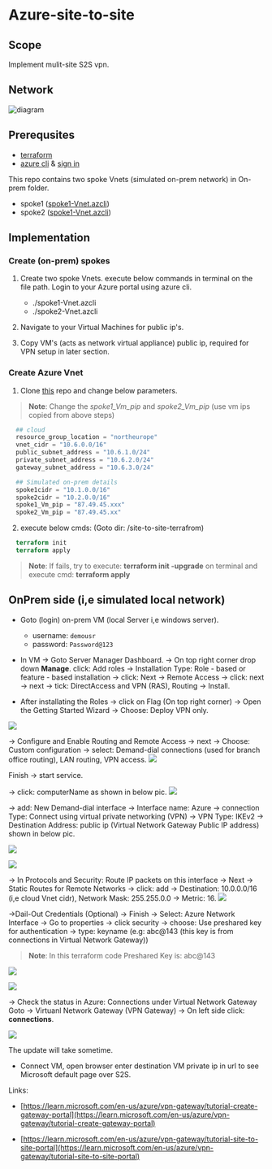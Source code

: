 # Azure-site-to-site
## Scope
Implement mulit-site S2S vpn.
## Network
![diagram](/pics/NetworkDesign.png)
## Prerequsites
- [terraform](https://developer.hashicorp.com/terraform/tutorials/aws-get-started/install-cli)
- [azure cli](https://learn.microsoft.com/en-us/cli/azure/install-azure-cli) & [sign in](https://learn.microsoft.com/en-us/cli/azure/authenticate-azure-cli)

This repo contains two spoke Vnets (simulated on-prem network) in On-prem folder. 
- spoke1 ([spoke1-Vnet.azcli](./On-prem/spoke1-Vnet.azcli))
- spoke2 ([spoke1-Vnet.azcli](./On-prem/spoke1-Vnet.azcli))

## Implementation

### Create (on-prem) spokes

1. Create two spoke Vnets. execute below commands in terminal on the file path. Login to your Azure portal using azure cli.
   -  ./spoke1-Vnet.azcli
   -  ./spoke2-Vnet.azcli

2. Navigate to your Virtual Machines for public ip's.
3. Copy VM's (acts as network virtual appliance) public ip, required for VPN setup in later section.
### Create Azure Vnet
1. Clone [this](https://github.com/sree7k7/azure-site-to-site) repo and change below parameters. 
> **Note**: Change the *spoke1_Vm_pip* and *spoke2_Vm_pip* (use vm ips copied from above steps)

```terraform
  ## cloud
  resource_group_location = "northeurope"
  vnet_cidr = "10.6.0.0/16"
  public_subnet_address = "10.6.1.0/24"
  private_subnet_address = "10.6.2.0/24"
  gateway_subnet_address = "10.6.3.0/24"

  ## Simulated on-prem details
  spoke1cidr = "10.1.0.0/16" 
  spoke2cidr = "10.2.0.0/16"
  spoke1_Vm_pip = "87.49.45.xxx" 
  spoke2_Vm_pip = "87.49.45.xx"
```
2. execute below cmds: (Goto dir: /site-to-site-terrafrom)
  
```terraform
  terraform init
  terraform apply
```


> **Note**: If fails, try to execute: **terraform init -upgrade** on terminal and execute cmd: **terraform apply**

## OnPrem side (i,e simulated local network)

- Goto (login) on-prem VM (local Server i,e windows server).
  - username: `demousr`
  - password: `Password@123`
  
- In VM → Goto Server Manager Dashboard.
→ On top right corner drop down **Manage**. click: Add roles → Installation Type: Role - based or feature - based installation → click: Next → Remote Access → click: next → next → tick: DirectAccess and VPN (RAS), Routing → Install.

- After installating the Roles → click on Flag (On top right corner) → Open the Getting Started Wizard → Choose: Deploy VPN only.

![](/pics/Routing-and-Remote-Access.png)

→ Configure and Enable Routing and Remote Access
→ next → Choose: Custom configuration → select: Demand-dial connections (used for branch office routing), LAN routing, VPN access.
![](/pics/Demand-dial-connections.png)

Finish → start service.

→ click: computerName as shown in below pic.
![](/pics/Demand-dail-Interface.png)


→ add: New Demand-dial interface
→ Interface name: Azure → connection Type: Connect using virtual private networking (VPN) → VPN Type: IKEv2 → Destination Address: public ip (Virtual Network Gateway Public IP address) shown in below pic.

![](/pics/AzureInterface.png)

![](/pics/DestinationAddress.png)

→ In Protocols and Security: Route IP packets on this interface → Next → Static Routes for Remote Networks → click: add → Destination: 10.0.0.0/16 (i,e cloud Vnet cidr), Network Mask: 255.255.0.0 → Metric: 16.
![](/pics/StaticRouteForRemoteNetworks.png)


→Dail-Out Credentials (Optional) → Finish
→ Select: Azure Network Interface → Go to properties → click security → choose: Use preshared key for authentication → type: keyname (e.g: abc@143 (this key is from connections in Virtual Network Gateway))
> **Note**: In this terraform code Preshared Key is: abc@143

![](/pics/AzureProperties.png)

![](/pics/connect.png)

→ Check the status in Azure: Connections under Virtual Network Gateway
Goto → Virtuanl Network Gateway (VPN Gateway) → On left side click: **connections**.

![](/pics/VPNGW-connection.png)

The update will take sometime.
- Connect VM, open browser enter destination VM private ip in url to see Microsoft default page over S2S.

Links: 
- [https://learn.microsoft.com/en-us/azure/vpn-gateway/tutorial-create-gateway-portal](https://learn.microsoft.com/en-us/azure/vpn-gateway/tutorial-create-gateway-portal)


- [https://learn.microsoft.com/en-us/azure/vpn-gateway/tutorial-site-to-site-portal](https://learn.microsoft.com/en-us/azure/vpn-gateway/tutorial-site-to-site-portal)